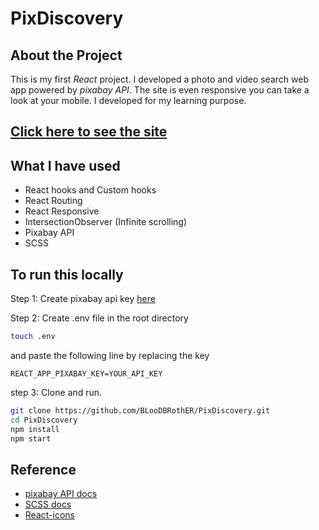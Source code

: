 # PixDiscovery

## About the Project

This is my first *_React_* project. I developed a photo and video search web app powered by *_pixabay API_*. The site is even responsive you can take a look at your mobile. I developed for my learning purpose.

## [Click here to see the site](https://pixdiscovery.netlify.app)

## What I have used
* React hooks and Custom hooks
* React Routing
* React Responsive
* IntersectionObserver (Infinite scrolling)
* Pixabay API
* SCSS

## To run this locally
Step 1: Create pixabay api key [here](https://pixabay.com/service/about/api/)

Step 2: Create .env file in the root directory
```sh
touch .env
```
and paste the following line by replacing the key
```
REACT_APP_PIXABAY_KEY=YOUR_API_KEY
```

step 3: Clone and run.
```sh
git clone https://github.com/BLooDBRothER/PixDiscovery.git
cd PixDiscovery
npm install
npm start
```

## Reference

* [pixabay API docs](https://pixabay.com/api/docs/)
* [SCSS docs](https://sass-lang.com/documentation)
* [React-icons](https://react-icons.github.io/)
